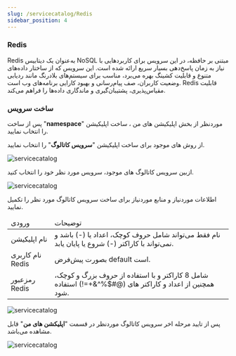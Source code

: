 ```yaml
---
slug: /servicecatalog/Redis
sidebar_position: 4
---
```

### Redis

Redis به‌عنوان یک دیتابیس NoSQL مبتنی بر حافظه، در این سرویس برای کاربردهایی با نیاز به زمان پاسخ‌دهی بسیار سریع ارائه شده است. این سرویس که از ساختار داده‌های متنوع و قابلیت کشینگ بهره می‌برد، مناسب برای سیستم‌های بلادرنگ مانند ردیابی وضعیت کاربران، صف پیام‌رسانی و بهبود کارایی برنامه‌های وب است.  Redis قابلیت مقیاس‌پذیری، پشتیبان‌گیری و ماندگاری داده‌ها را فراهم می‌کند.


### ساخت سرویس 

پس از ساخت "**namespace**" موردنظر از بخش اپلیکیشن های من ، ساخت اپلیکیشن را انتخاب نمایید.

از روش های موجود برای ساخت اپلیکیشن "**سرویس کاتالوگ**" را انتخاب نمایید.

![servicecatalog](/img/servicecatalog/servicecatalog00.png)

ازبین سرویس کاتالوگ های موجود، سرویس مورد نظر خود را انتخاب کنید.

![servicecatalog](/img/servicecatalog/servicecatalog0.png)

اطلاعات موردنیاز و منابع موردنیاز برای ساخت سرویس کاتالوگ مورد نظر را تکمیل نمایید.



<table>
    <thead>
        <tr>
            <td>ورودی</td>
            <td>توضیحات</td>
        </tr>
    </thead>
    <tbody>
        <tr>
            <td>نام اپلیکیشن</td>
            <td>نام فقط می‌تواند شامل حروف کوچک، اعداد یا (-) باشد و نمی‌تواند با کاراکتر (-) شروع یا پایان یابد.</td>
        </tr>
        <tr>
            <td>نام کاربری Redis</td>
            <td>بصورت پیش‌فرض default است.</td>
        </tr>
        <tr>
            <td>رمزعبور Redis</td>
            <td>شامل 8 کاراکتر و با استفاده از حروف بزرگ و کوچک، همچنین از اعداد و کاراکتر های (@#$%^&+=!) استفاده شود.</td>
        </tr>
    </tbody>
</table>

![servicecatalog](/img/servicecatalog/servicecatalog7.png)

 پس از تایید مرحله اخر سرویس کاتالوگ موردنظر در قسمت "**اپلیکشن های من**" قابل مشاهده می‌باشد.
 
 ![servicecatalog](/img/servicecatalog/servicecatalog8.png)
